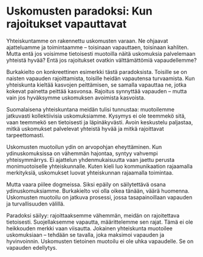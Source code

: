 # Uskomusten paradoksi: Kun rajoitukset vapauttavat

Yhteiskuntamme on rakennettu uskomusten varaan. Ne ohjaavat ajatteluamme ja toimintaamme – toisinaan vapauttaen, toisinaan kahliten. Mutta entä jos voisimme tietoisesti muotoilla näitä uskomuksia palvelemaan yhteistä hyvää? Entä jos rajoitukset ovatkin välttämättömiä vapaudellemme?

Burkakielto on konkreettinen esimerkki tästä paradoksista. Toisille se on naisten vapauden rajoittamista, toisille heidän vapautensa turvaamista. Kun yhteiskunta kieltää kasvojen peittämisen, se samalla vapauttaa ne, jotka kokevat painetta peittää kasvonsa. Rajoitus synnyttää vapauden – mutta vain jos hyväksymme uskomuksen avoimista kasvoista.

Suomalaisena yhteiskuntana meidän tulisi tunnustaa: muotoilemme jatkuvasti kollektiivisia uskomuksiamme. Kysymys ei ole teemmekö sitä, vaan teemmekö sen tietoisesti ja läpinäkyvästi. Avoin keskustelu paljastaa, mitkä uskomukset palvelevat yhteistä hyvää ja mitkä rajoittavat tarpeettomasti.

Uskomusten muotoilun ydin on arvopohjan eheyttäminen. Kun ydinuskomuksissa on vähemmän hajontaa, syntyy vahvempi yhteisymmärrys. Ei ajattelun yhdenmukaisuutta vaan jaettu perusta monimuotoiselle yhteiskunnalle. Kuten kieli luo kommunikaation rajaamalla merkityksiä, uskomukset luovat yhteiskunnan rajaamalla toimintaa.

Mutta vaara piilee dogmeissa. Siksi epäily on säilytettävä osana ydinuskomuksiamme. Burkakielto voi olla oikea tänään, väärä huomenna. Uskomusten muotoilu on jatkuva prosessi, jossa tasapainoillaan vapauden ja turvallisuuden välillä.

Paradoksi säilyy: rajoittaaksemme vähemmän, meidän on rajoitettava tietoisesti. Suojellaksemme vapautta, määrittelemme sen rajat. Tämä ei ole heikkouden merkki vaan viisautta. Jokainen yhteiskunta muotoilee uskomuksiaan – tehdään se tavalla, joka maksimoi vapauden ja hyvinvoinnin. Uskomusten tietoinen muotoilu ei ole uhka vapaudelle. Se on vapauden edellytys.